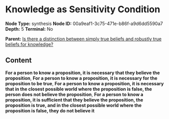 # Knowledge as Sensitivity Condition

**Node Type:** synthesis
**Node ID:** 00a9eaf1-3c75-471e-b86f-a9d6dd5590a7
**Depth:** 5
**Terminal:** No

**Parent:** [Is there a distinction between simply true beliefs and robustly true beliefs for knowledge?](is-there-a-distinction-between-simply-true-beliefs-and-robustly-true-beliefs-for-knowledge-antithesis-1750c5f5-f6b8-4ca8-b598-55ff799b71b5.md)

## Content

**For a person to know a proposition, it is necessary that they believe the proposition**, **For a person to know a proposition, it is necessary for the proposition to be true**, **For a person to know a proposition, it is necessary that in the closest possible world where the proposition is false, the person does not believe the proposition**, **For a person to know a proposition, it is sufficient that they believe the proposition, the proposition is true, and in the closest possible world where the proposition is false, they do not believe it**
